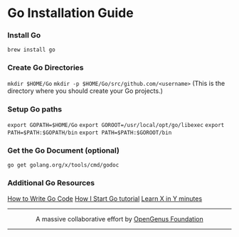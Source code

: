 # Go Installation Guide

### Install Go

`brew install go`


### Create Go Directories

`mkdir $HOME/Go`
`mkdir -p $HOME/Go/src/github.com/<username>` (This is the directory where you should create your Go projects.)


### Setup Go paths

`export GOPATH=$HOME/Go`
`export GOROOT=/usr/local/opt/go/libexec`
`export PATH=$PATH:$GOPATH/bin`
`export PATH=$PATH:$GOROOT/bin`


### Get the Go Document (optional)

`go get golang.org/x/tools/cmd/godoc`


### Additional Go Resources

[How to Write Go Code](https://golang.org/doc/code.html)
[How I Start Go tutorial](http://howistart.org/posts/go/1/index.html)
[Learn X in Y minutes](https://learnxinyminutes.com/docs/go/)

---

<p align="center">
	A massive collaborative effort by <a href="https://github.com/OpenGenus/cosmos">OpenGenus Foundation</a> 
</p>

---
